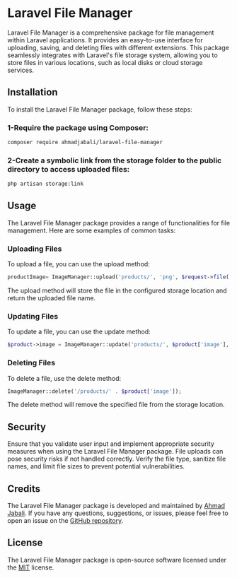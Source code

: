 # Laravel File Manager
Laravel File Manager is a comprehensive package for file management within Laravel applications. It provides an easy-to-use interface for uploading, saving, and deleting files with different extensions. This package seamlessly integrates with Laravel's file storage system, allowing you to store files in various locations, such as local disks or cloud storage services.

## Installation
To install the Laravel File Manager package, follow these steps:

### 1-Require the package using Composer:
```bash
composer require ahmadjabali/laravel-file-manager
```
### 2-Create a symbolic link from the storage folder to the public directory to access uploaded files:
```bash
php artisan storage:link
```
## Usage
The Laravel File Manager package provides a range of functionalities for file management. Here are some examples of common tasks:

### Uploading Files
To upload a file, you can use the upload method:
```php
productImage= ImageManager::upload('products/', 'png', $request->file('image'));
```

The upload method will store the file in the configured storage location and return the uploaded file name.

### Updating Files
To update a file, you can use the update method:
```php
$product->image = ImageManager::update('products/', $product['image'], 'png', $request->file('image'));
```

### Deleting Files
To delete a file, use the delete method:
```php
ImageManager::delete('/products/' . $product['image']);
```
The delete method will remove the specified file from the storage location.

## Security
Ensure that you validate user input and implement appropriate security measures when using the Laravel File Manager package. File uploads can pose security risks if not handled correctly. Verify the file type, sanitize file names, and limit file sizes to prevent potential vulnerabilities.

## Credits
The Laravel File Manager package is developed and maintained by [Ahmad Jabali](https://github.com/ahmadjabali). If you have any questions, suggestions, or issues, please feel free to open an issue on the [GitHub repository](https://github.com/ahmadjabali/laravel-file-manager).

## License
The Laravel File Manager package is open-source software licensed under the [MIT](https://pip.pypa.io/en/stable/) license.
